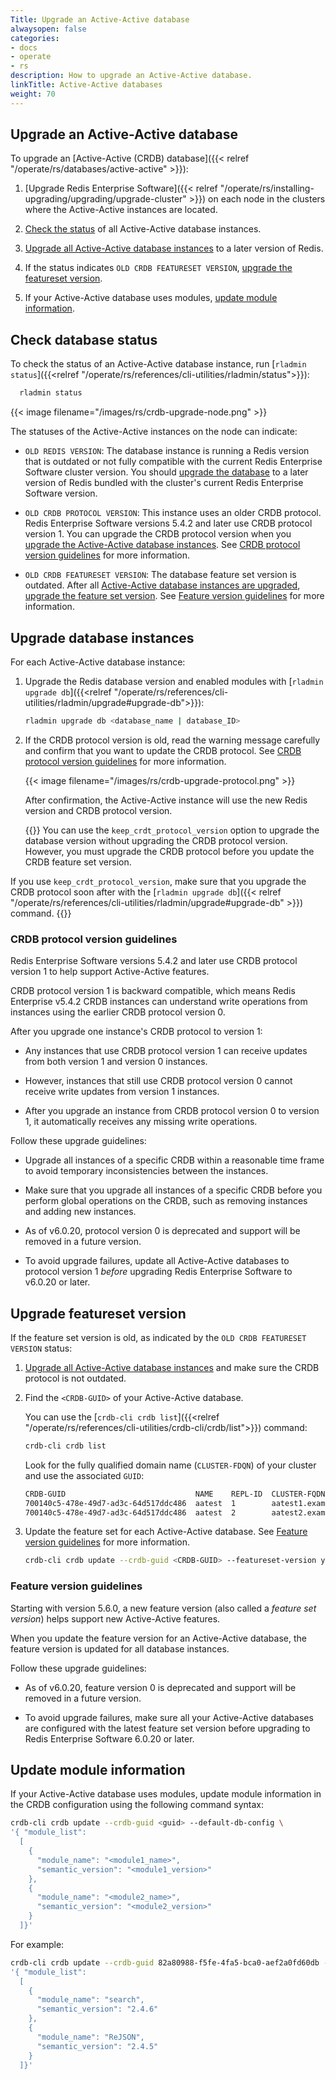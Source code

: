 ```yaml
---
Title: Upgrade an Active-Active database
alwaysopen: false
categories:
- docs
- operate
- rs
description: How to upgrade an Active-Active database.
linkTitle: Active-Active databases
weight: 70
---
```


## Upgrade an Active-Active database

To upgrade an [Active-Active (CRDB) database]({{< relref "/operate/rs/databases/active-active" >}}):

1. [Upgrade Redis Enterprise Software]({{< relref "/operate/rs/installing-upgrading/upgrading/upgrade-cluster" >}}) on each node in the clusters where the Active-Active instances are located.

1. [Check the status](#check-database-status) of all Active-Active database instances.

1. [Upgrade all Active-Active database instances](#upgrade-database-instances) to a later version of Redis.

1. If the status indicates `OLD CRDB FEATURESET VERSION`, [upgrade the featureset version](#upgrade-featureset-version).

1. If your Active-Active database uses modules, [update module information](#update-module-information).

## Check database status

To check the status of an Active-Active database instance, run [`rladmin status`]({{<relref "/operate/rs/references/cli-utilities/rladmin/status">}}):

```sh
  rladmin status
```

{{< image filename="/images/rs/crdb-upgrade-node.png" >}}

The statuses of the Active-Active instances on the node can indicate:

- `OLD REDIS VERSION`: The database instance is running a Redis version that is outdated or not fully compatible with the current Redis Enterprise Software cluster version. You should [upgrade the database](#upgrade-database-instances) to a later version of Redis bundled with the cluster's current Redis Enterprise Software version.

- `OLD CRDB PROTOCOL VERSION`: This instance uses an older CRDB protocol. Redis Enterprise Software versions 5.4.2 and later use CRDB protocol version 1. You can upgrade the CRDB protocol version when you [upgrade the Active-Active database instances](#upgrade-database-instances). See [CRDB protocol version guidelines](#crdb-protocol-version-guidelines) for more information.

- `OLD CRDB FEATURESET VERSION`: The database feature set version is outdated. After all [Active-Active database instances are upgraded](#upgrade-database-instances), [upgrade the feature set version](#upgrade-featureset-version). See [Feature version guidelines](#feature-version-guidelines) for more information.

## Upgrade database instances

For each Active-Active database instance:

1. Upgrade the Redis database version and enabled modules with [`rladmin upgrade db`]({{<relref "/operate/rs/references/cli-utilities/rladmin/upgrade#upgrade-db">}}):

    ```sh
    rladmin upgrade db <database_name | database_ID>
    ```

1. If the CRDB protocol version is old, read the warning message carefully and confirm that you want to update the CRDB protocol. See [CRDB protocol version guidelines](#crdb-protocol-version-guidelines) for more information.

    {{< image filename="/images/rs/crdb-upgrade-protocol.png" >}}

    After confirmation, the Active-Active instance will use the new Redis version and CRDB protocol version.

    {{<note>}}
You can use the `keep_crdt_protocol_version` option to upgrade the database version without upgrading the CRDB protocol version. However, you must upgrade the CRDB protocol before you update the CRDB feature set version.

If you use `keep_crdt_protocol_version`, make sure that you upgrade the CRDB protocol soon after with the [`rladmin upgrade db`]({{< relref "/operate/rs/references/cli-utilities/rladmin/upgrade#upgrade-db" >}}) command.
    {{</note>}}

### CRDB protocol version guidelines

Redis Enterprise Software versions 5.4.2 and later use CRDB protocol version 1 to help support Active-Active features.

CRDB protocol version 1 is backward compatible, which means Redis Enterprise v5.4.2 CRDB instances can understand write operations from instances using the earlier CRDB protocol version 0.

After you upgrade one instance's CRDB protocol to version 1:

- Any instances that use CRDB protocol version 1 can receive updates from both version 1 and version 0 instances.

- However, instances that still use CRDB protocol version 0 cannot receive write updates from version 1 instances.

- After you upgrade an instance from CRDB protocol version 0 to version 1, it automatically receives any missing write operations.

Follow these upgrade guidelines:

- Upgrade all instances of a specific CRDB within a reasonable time frame to avoid temporary inconsistencies between the instances.

- Make sure that you upgrade all instances of a specific CRDB before you perform global operations on the CRDB, such as removing instances and adding new instances.

- As of v6.0.20, protocol version 0 is deprecated and support will be removed in a future version.

- To avoid upgrade failures, update all Active-Active databases to protocol version 1 _before_ upgrading Redis Enterprise Software to v6.0.20 or later.

## Upgrade featureset version

If the feature set version is old, as indicated by the `OLD CRDB FEATURESET VERSION` status:

1. [Upgrade all Active-Active database instances](#upgrade-database-instances) and make sure the CRDB protocol is not outdated.

1. Find the `<CRDB-GUID>` of your Active-Active database.

    You can use the [`crdb-cli crdb list`]({{<relref "/operate/rs/references/cli-utilities/crdb-cli/crdb/list">}}) command:

    ```sh
    crdb-cli crdb list
    ```

    Look for the fully qualified domain name (`CLUSTER-FDQN`) of your cluster and use the associated `GUID`:

    ```sh
    CRDB-GUID                             NAME    REPL-ID  CLUSTER-FQDN
    700140c5-478e-49d7-ad3c-64d517ddc486  aatest  1        aatest1.example.com
    700140c5-478e-49d7-ad3c-64d517ddc486  aatest  2        aatest2.example.com
    ```

1. Update the feature set for each Active-Active database. See [Feature version guidelines](#feature-version-guidelines) for more information.

    ```sh
    crdb-cli crdb update --crdb-guid <CRDB-GUID> --featureset-version yes
    ```

### Feature version guidelines

Starting with version 5.6.0, a new feature version (also called a _feature set version_) helps support new Active-Active features.

When you update the feature version for an Active-Active database, the feature version is updated for all database instances.
    
Follow these upgrade guidelines:

- As of v6.0.20, feature version 0 is deprecated and support will be removed in a future version.

- To avoid upgrade failures, make sure all your Active-Active databases are configured with the latest feature set version before upgrading to Redis Enterprise Software 6.0.20 or later.

## Update module information

If your Active-Active database uses modules, update module information in the CRDB configuration using the following command syntax:

```sh
crdb-cli crdb update --crdb-guid <guid> --default-db-config \
'{ "module_list": 
  [
    { 
      "module_name": "<module1_name>",
      "semantic_version": "<module1_version>" 
    },
    { 
      "module_name": "<module2_name>",
      "semantic_version": "<module2_version>" 
    }
  ]}'
```

For example:

```sh
crdb-cli crdb update --crdb-guid 82a80988-f5fe-4fa5-bca0-aef2a0fd60db --default-db-config \
'{ "module_list": 
  [
    {
      "module_name": "search",
      "semantic_version": "2.4.6"
    },
    {
      "module_name": "ReJSON",
      "semantic_version": "2.4.5"
    }
  ]}' 
```
